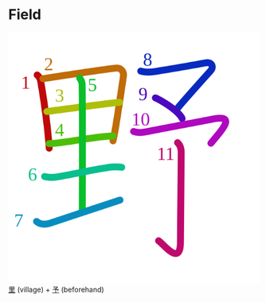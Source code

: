 # Field
![91ce](Kanji/kanji-colorize/91ce.svg)
[里](Kanji/kanji-dict/里.md) (village) + [予](Kanji/kanji-dict/予.md) (beforehand)

